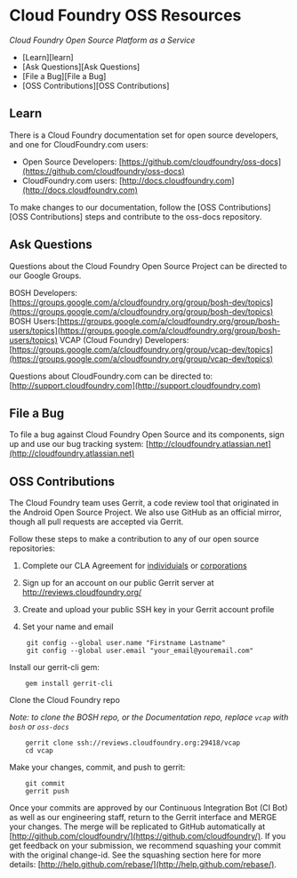 # Cloud Foundry OSS Resources #

_Cloud Foundry Open Source Platform as a Service_

* [Learn][learn]
* [Ask Questions][Ask Questions]
* [File a Bug][File a Bug]
* [OSS Contributions][OSS Contributions]

## Learn

There is a Cloud Foundry documentation set for open source developers, and one for CloudFoundry.com users:

* Open Source Developers: [https://github.com/cloudfoundry/oss-docs](https://github.com/cloudfoundry/oss-docs)
* CloudFoundry.com users: [http://docs.cloudfoundry.com](http://docs.cloudfoundry.com)

To make changes to our documentation, follow the [OSS Contributions][OSS Contributions] steps and contribute to the oss-docs repository.

## Ask Questions

Questions about the Cloud Foundry Open Source Project can be directed to our Google Groups.

BOSH Developers: [https://groups.google.com/a/cloudfoundry.org/group/bosh-dev/topics](https://groups.google.com/a/cloudfoundry.org/group/bosh-dev/topics)
BOSH Users:[https://groups.google.com/a/cloudfoundry.org/group/bosh-users/topics](https://groups.google.com/a/cloudfoundry.org/group/bosh-users/topics)
VCAP (Cloud Foundry) Developers: [https://groups.google.com/a/cloudfoundry.org/group/vcap-dev/topics](https://groups.google.com/a/cloudfoundry.org/group/vcap-dev/topics)

Questions about CloudFoundry.com can be directed to: [http://support.cloudfoundry.com](http://support.cloudfoundry.com)

## File a Bug

To file a bug against Cloud Foundry Open Source and its components, sign up and use our bug tracking system: [http://cloudfoundry.atlassian.net](http://cloudfoundry.atlassian.net)

## OSS Contributions

The Cloud Foundry team uses Gerrit, a code review tool that originated in the Android Open Source Project. We also use GitHub as an official mirror, though all pull requests are accepted via Gerrit.

Follow these steps to make a contribution to any of our open source repositories:

1. Complete our CLA Agreement for [individuials](http://www.cloudfoundry.org/individualcontribution.pdf) or [corporations](http://www.cloudfoundry.org/corpcontribution.pdf)
1. Sign up for an account on our public Gerrit server at http://reviews.cloudfoundry.org/
1. Create and upload your public SSH key in your Gerrit account profile
1. Set your name and email

		git config --global user.name "Firstname Lastname"
		git config --global user.email "your_email@youremail.com"

Install our gerrit-cli gem:

		gem install gerrit-cli

Clone the Cloud Foundry repo

_Note: to clone the BOSH repo, or the Documentation repo, replace `vcap` with `bosh` or `oss-docs`_

		gerrit clone ssh://reviews.cloudfoundry.org:29418/vcap
		cd vcap

Make your changes, commit, and push to gerrit:

		git commit
		gerrit push

Once your commits are approved by our Continuous Integration Bot (CI Bot) as well as our engineering staff, return to the Gerrit interface and MERGE your changes. The merge will be replicated to GitHub automatically at [http://github.com/cloudfoundry/](https://github.com/cloudfoundry/). If you get feedback on your submission, we recommend squashing your commit with the original change-id. See the squashing section here for more details: [http://help.github.com/rebase/](http://help.github.com/rebase/).
